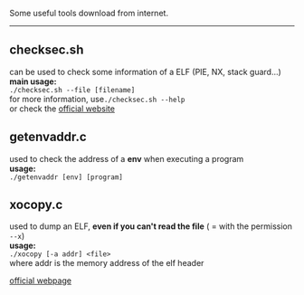 


Some useful tools download from internet.

---------------------

checksec.sh
---------------
can be used to check some information of a ELF (PIE, NX, stack guard...)  
**main usage:**  
`./checksec.sh --file [filename] `  
for more information, use`./checksec.sh --help`   
or check the [official website](http://www.trapkit.de/tools/checksec.html)


getenvaddr.c
-----------------

used to check the address of a **env** when executing a program  
**usage:**  
`./getenvaddr [env] [program]`  


xocopy.c
----------------

used to dump an ELF, **even if you can't read the file** ( = with the permission `--x`)  
**usage:**  
`./xocopy [-a addr] <file>`  
where addr is the memory address of the elf header  
  
[official webpage](http://reverse.lostrealm.com/tools/xocopy.html)
